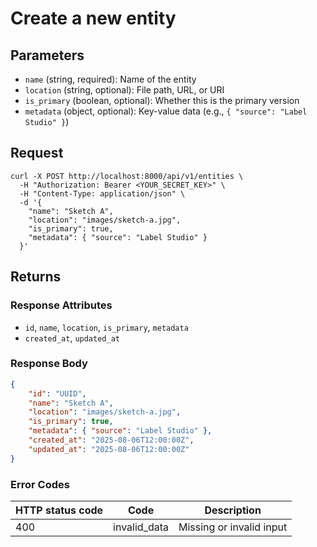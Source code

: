 # Create a new entity

## Parameters

- `name` (string, required): Name of the entity
- `location` (string, optional): File path, URL, or URI
- `is_primary` (boolean, optional): Whether this is the primary version
- `metadata` (object, optional): Key-value data (e.g., `{ "source": "Label Studio" }`)

## Request

```curl
curl -X POST http://localhost:8000/api/v1/entities \
  -H "Authorization: Bearer <YOUR_SECRET_KEY>" \
  -H "Content-Type: application/json" \
  -d '{
    "name": "Sketch A",
    "location": "images/sketch-a.jpg",
    "is_primary": true,
    "metadata": { "source": "Label Studio" }
  }'
```

## Returns

### Response Attributes

- `id`, `name`, `location`, `is_primary`, `metadata`
- `created_at`, `updated_at`

### Response Body

```json
{
	"id": "UUID",
	"name": "Sketch A",
	"location": "images/sketch-a.jpg",
	"is_primary": true,
	"metadata": { "source": "Label Studio" },
	"created_at": "2025-08-06T12:00:00Z",
	"updated_at": "2025-08-06T12:00:00Z"
}
```

### Error Codes

| HTTP status code | Code         | Description              |
| ---------------- | ------------ | ------------------------ |
| 400              | invalid_data | Missing or invalid input |
